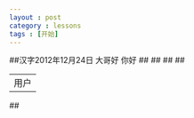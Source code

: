 ```yaml
---
layout : post
category : lessons
tags : [开始]
---
```

##汉字2012年12月24日
 大哥好
 你好
##<html>
##<table>
##<tr><td>用户</td></tr>
##</table>
##</html>



